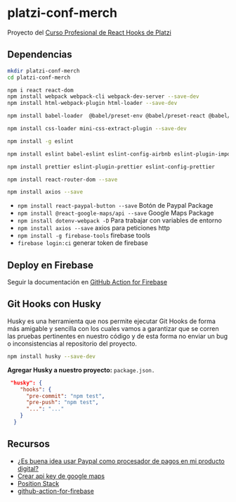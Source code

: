 # platzi-conf-merch

Proyecto del [Curso Profesional de React Hooks de Platzi](https://platzi.com/clases/react-hooks/)

## Dependencias

```sh
mkdir platzi-conf-merch
cd platzi-conf-merch

npm i react react-dom
npm install webpack webpack-cli webpack-dev-server --save-dev
npm install html-webpack-plugin html-loader --save-dev

npm install babel-loader  @babel/preset-env @babel/preset-react @babel/core --save-dev

npm install css-loader mini-css-extract-plugin --save-dev

npm install -g eslint

npm install eslint babel-eslint eslint-config-airbnb eslint-plugin-import eslint-plugin-jsx-a11y eslint-plugin-react

npm install prettier eslint-plugin-prettier eslint-config-prettier

npm install react-router-dom --save

npm install axios --save

```

- `npm install react-paypal-button --save` Botón de Paypal Package
- `npm install @react-google-maps/api --save` Google Maps Package
- `npm install dotenv-webpack -D` Para trabajar con variables de entorno
- `npm install axios --save` axios para peticiones http
- `npm install -g firebase-tools` firebase tools
- `firebase login:ci` generar token de firebase

## Deploy en Firebase
Seguir la documentación en [GitHub Action for Firebase](https://github.com/marketplace/actions/github-action-for-firebase)

## Git Hooks con Husky

Husky es una herramienta que nos permite ejecutar Git Hooks de forma más amigable y sencilla con los cuales vamos a garantizar que se corren las pruebas pertinentes en nuestro código y de esta forma no enviar un bug o inconsistencias al repositorio del proyecto.

```sh
npm install husky --save-dev
```

**Agregar Husky a nuestro proyecto:**  `package.json.`

```json
 "husky": {
    "hooks": {
      "pre-commit": "npm test",
      "pre-push": "npm test",
      "...": "..."
    }
  }
```

## Recursos
- [¿Es buena idea usar Paypal como procesador de pagos en mi producto digital?](https://platzi.com/blog/es-buena-idea-usar-paypal-como-procesador-de-pagos-en-mi-producto-digital/)
- [Crear api key de google maps](https://console.cloud.google.com/)
- [Position Stack](https://positionstack.com/)
- [github-action-for-firebase](https://github.com/marketplace/actions/github-action-for-firebase)